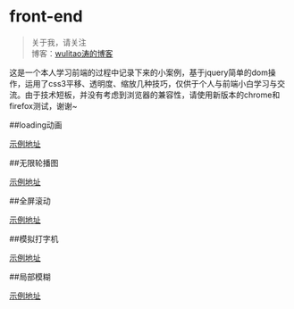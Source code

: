 # front-end

> 关于我，请关注  
博客：[wulitao涛的博客](http://www.wulitao.xyz "曹建涛的技术博客")

这是一个本人学习前端的过程中记录下来的小案例，基于jquery简单的dom操作，运用了css3平移、透明度、缩放几种技巧，仅供于个人与前端小白学习与交流。由于技术短板，并没有考虑到浏览器的兼容性，请使用新版本的chrome和firefox测试，谢谢~

##loading动画

[示例地址](http://jiantao.site/front-end/loading/index.html "loading动画")

##无限轮播图

[示例地址](http://jiantao.site/front-end/carousel/index.html "无限轮播图")

##全屏滚动

[示例地址](http://jiantao.site/front-end/fullpage/index.html "全屏滚动")

##模拟打字机

[示例地址](http://jiantao.site/front-end/type/index.html "模拟打字机")

##局部模糊

[示例地址](http://jiantao.site/front-end/blur/index.html "局部模糊")